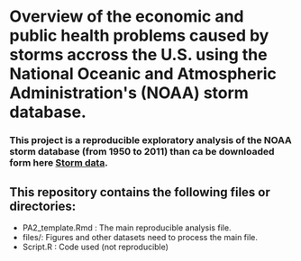 # Overview of the economic and public health problems caused by storms accross the U.S. using the National Oceanic and Atmospheric Administration's (NOAA) storm database.

### This project is a reproducible exploratory analysis of the NOAA storm database (from 1950 to 2011) than ca be downloaded form here [Storm data](https://d396qusza40orc.cloudfront.net/repdata%2Fdata%2FStormData.csv.bz2).

## This repository contains the following files or directories:

- PA2_template.Rmd : The main reproducible analysis file.
- files/: Figures and other datasets need to process the main file.
- Script.R : Code used (not reproducible)